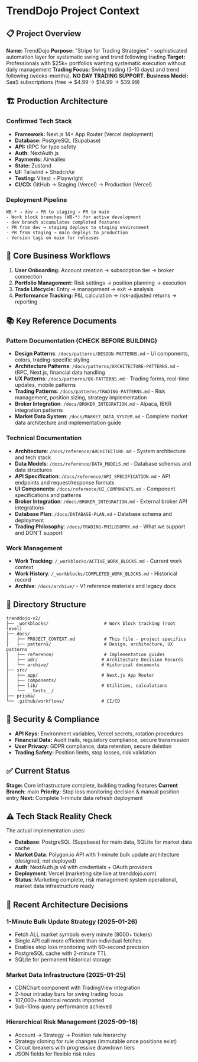 # TrendDojo Project Context

<!-- Last verified: 2025-01-26 (commit: a53d260) -->

## 📋 Project Overview
**Name:** TrendDojo
**Purpose:** "Stripe for Trading Strategies" - sophisticated automation layer for systematic swing and trend following trading
**Target:** Professionals with $25k+ portfolios wanting systematic execution without daily management
**Trading Focus:** Swing trading (3-10 days) and trend following (weeks-months). **NO DAY TRADING SUPPORT.**
**Business Model:** SaaS subscriptions (free → $4.99 → $14.99 → $39.99)

## 🏗️ Production Architecture

### Confirmed Tech Stack
- **Framework:** Next.js 14+ App Router (Vercel deployment)
- **Database:** PostgreSQL (Supabase)
- **API:** tRPC for type safety
- **Auth:** NextAuth.js
- **Payments:** Airwallex
- **State:** Zustand
- **UI:** Tailwind + Shadcn/ui
- **Testing:** Vitest + Playwright
- **CI/CD:** GitHub → Staging (Vercel) → Production (Vercel)

### Deployment Pipeline
```
WB-* → dev → PR to staging → PR to main
- Work block branches (WB-*) for active development
- dev branch accumulates completed features
- PR from dev → staging deploys to staging environment
- PR from staging → main deploys to production
- Version tags on main for releases
```

## 💼 Core Business Workflows
1. **User Onboarding:** Account creation → subscription tier → broker connection
2. **Portfolio Management:** Risk settings → position planning → execution
3. **Trade Lifecycle:** Entry → management → exit → analysis
4. **Performance Tracking:** P&L calculation → risk-adjusted returns → reporting

## 📚 Key Reference Documents

### Pattern Documentation (CHECK BEFORE BUILDING)
- **Design Patterns**: `/docs/patterns/DESIGN-PATTERNS.md` - UI components, colors, trading-specific styling
- **Architecture Patterns**: `/docs/patterns/ARCHITECTURE-PATTERNS.md` - tRPC, Next.js, financial data handling
- **UX Patterns**: `/docs/patterns/UX-PATTERNS.md` - Trading forms, real-time updates, mobile patterns
- **Trading Patterns**: `/docs/patterns/TRADING-PATTERNS.md` - Risk management, position sizing, strategy implementation
- **Broker Integration**: `/docs/BROKER_INTEGRATION.md` - Alpaca, IBKR integration patterns
- **Market Data System**: `/docs/MARKET_DATA_SYSTEM.md` - Complete market data architecture and implementation guide

### Technical Documentation
- **Architecture**: `/docs/reference/ARCHITECTURE.md` - System architecture and tech stack
- **Data Models**: `/docs/reference/DATA_MODELS.md` - Database schemas and data structures
- **API Specification**: `/docs/reference/API_SPECIFICATION.md` - API endpoints and request/response formats
- **UI Components**: `/docs/reference/UI_COMPONENTS.md` - Component specifications and patterns
- **Broker Integration**: `/docs/BROKER_INTEGRATION.md` - External broker API integrations
- **Database Plan**: `/docs/DATABASE-PLAN.md` - Database schema and deployment
- **Trading Philosophy**: `/docs/TRADING-PHILOSOPHY.md` - What we support and DON'T support

### Work Management
- **Work Tracking**: `/_workblocks/ACTIVE_WORK_BLOCKS.md` - Current work context
- **Work History**: `/_workblocks/COMPLETED_WORK_BLOCKS.md` - Historical record
- **Archive**: `/docs/archive/` - V1 reference materials and legacy docs

## 📁 Directory Structure
```
trenddojo-v2/
├── _workblocks/                     # Work block tracking (root level)
├── docs/
│   ├── PROJECT_CONTEXT.md           # This file - project specifics
│   ├── patterns/                    # Design, architecture, UX patterns
│   ├── reference/                   # Implementation guides
│   ├── adr/                        # Architecture Decision Records
│   └── archive/                    # Historical documents
├── src/
│   ├── app/                        # Next.js App Router
│   ├── components/
│   ├── lib/                        # Utilities, calculations
│   └── __tests__/
├── prisma/
└── .github/workflows/              # CI/CD
```

## 🔐 Security & Compliance
- **API Keys:** Environment variables, Vercel secrets, rotation procedures
- **Financial Data:** Audit trails, regulatory compliance, secure transmission
- **User Privacy:** GDPR compliance, data retention, secure deletion
- **Trading Safety:** Position limits, stop losses, risk validation

## ✅ Current Status
**Stage:** Core infrastructure complete, building trading features
**Current Branch:** main
**Priority:** Stop loss monitoring decision & manual position entry
**Next:** Complete 1-minute data refresh deployment

## ⚠️ Tech Stack Reality Check
The actual implementation uses:
- **Database**: PostgreSQL (Supabase) for main data, SQLite for market data cache
- **Market Data**: Polygon.io API with 1-minute bulk update architecture (designed, not deployed)
- **Auth**: NextAuth.js v4 with credentials + OAuth providers
- **Deployment**: Vercel (marketing site live at trenddojo.com)
- **Status**: Marketing complete, risk management system operational, market data infrastructure ready

## 🎯 Recent Architecture Decisions

### 1-Minute Bulk Update Strategy (2025-01-26)
- Fetch ALL market symbols every minute (8000+ tickers)
- Single API call more efficient than individual fetches
- Enables stop loss monitoring with 60-second precision
- PostgreSQL cache with 2-minute TTL
- SQLite for permanent historical storage

### Market Data Infrastructure (2025-01-25)
- CDNChart component with TradingView integration
- 2-hour intraday bars for swing trading focus
- 107,000+ historical records imported
- Sub-10ms query performance achieved

### Hierarchical Risk Management (2025-09-16)
- Account → Strategy → Position rule hierarchy
- Strategy cloning for rule changes (immutable once positions exist)
- Circuit breakers with progressive drawdown tiers
- JSON fields for flexible risk rules
